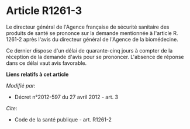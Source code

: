 # Article R1261-3

Le directeur général de l'Agence française de sécurité sanitaire des produits de santé se prononce sur la demande mentionnée
à l'article R. 1261-2 après l'avis du directeur général de l'Agence de la biomédecine. 

Ce dernier dispose d'un délai de quarante-cinq jours à compter de la réception de la demande d'avis pour se prononcer.
L'absence de réponse dans ce délai vaut avis favorable.

**Liens relatifs à cet article**

_Modifié par_:

  - Décret n°2012-597 du 27 avril 2012 - art. 3

_Cite_:

  - Code de la santé publique - art. R1261-2

